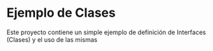 # Ejemplo de Clases

Este proyecto contiene un simple ejemplo de definición de Interfaces (Clases) y el uso de las mismas